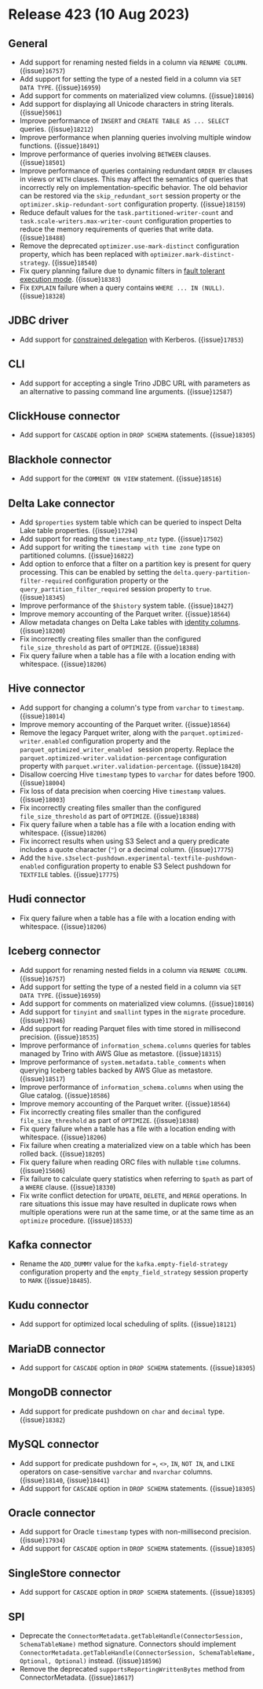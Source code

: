 # Release 423 (10 Aug 2023)

## General

* Add support for renaming nested fields in a column via `RENAME COLUMN`. ({issue}`16757`)
* Add support for setting the type of a nested field in a column via `SET DATA TYPE`. ({issue}`16959`)
* Add support for comments on materialized view columns. ({issue}`18016`)
* Add support for displaying all Unicode characters in string literals. ({issue}`5061`)
* Improve performance of `INSERT` and `CREATE TABLE AS ... SELECT` queries. ({issue}`18212`)
* Improve performance when planning queries involving multiple window functions. ({issue}`18491`)
* Improve performance of queries involving `BETWEEN` clauses. ({issue}`18501`)
* Improve performance of queries containing redundant `ORDER BY` clauses in
  views or `WITH` clauses. This may affect the semantics of queries that
  incorrectly rely on implementation-specific behavior. The old behavior can be
  restored via the `skip_redundant_sort` session property or the
  `optimizer.skip-redundant-sort` configuration property. ({issue}`18159`)
* Reduce default values for the `task.partitioned-writer-count` and
  `task.scale-writers.max-writer-count` configuration properties to reduce the
  memory requirements of queries that write data. ({issue}`18488`)
* Remove the deprecated `optimizer.use-mark-distinct` configuration property,
  which has been replaced with `optimizer.mark-distinct-strategy`. ({issue}`18540`)
* Fix query planning failure due to dynamic filters in
  [fault tolerant execution mode](/admin/fault-tolerant-execution). ({issue}`18383`)
* Fix `EXPLAIN` failure when a query contains `WHERE ... IN (NULL)`. ({issue}`18328`)

## JDBC driver

* Add support for
  [constrained delegation](https://web.mit.edu/kerberos/krb5-latest/doc/appdev/gssapi.html#constrained-delegation-s4u)
  with Kerberos. ({issue}`17853`)

## CLI

* Add support for accepting a single Trino JDBC URL with parameters as an
  alternative to passing command line arguments. ({issue}`12587`)

## ClickHouse connector

* Add support for `CASCADE` option in `DROP SCHEMA` statements. ({issue}`18305`)

## Blackhole connector

* Add support for the `COMMENT ON VIEW` statement. ({issue}`18516`)

## Delta Lake connector

* Add `$properties` system table which can be queried to inspect Delta Lake
  table properties. ({issue}`17294`)
* Add support for reading the `timestamp_ntz` type. ({issue}`17502`)
* Add support for writing the `timestamp with time zone` type on partitioned
  columns. ({issue}`16822`)
* Add option to enforce that a filter on a partition key is present for
  query processing. This can be enabled by setting the
  ``delta.query-partition-filter-required`` configuration property or the
  ``query_partition_filter_required`` session property to ``true``.
  ({issue}`18345`)
* Improve performance of the `$history` system table. ({issue}`18427`)
* Improve memory accounting of the Parquet writer. ({issue}`18564`)
* Allow metadata changes on Delta Lake tables with
  [identity columns](https://github.com/delta-io/delta/blob/master/PROTOCOL.md#identity-columns). ({issue}`18200`)
* Fix incorrectly creating files smaller than the configured
  `file_size_threshold` as part of `OPTIMIZE`. ({issue}`18388`)
* Fix query failure when a table has a file with a location ending with
  whitespace. ({issue}`18206`)

## Hive connector

* Add support for changing a column's type from `varchar` to `timestamp`. ({issue}`18014`)
* Improve memory accounting of the Parquet writer. ({issue}`18564`)
* Remove the legacy Parquet writer, along with the
  `parquet.optimized-writer.enabled` configuration property and the
  `parquet_optimized_writer_enabled ` session property. Replace the
  `parquet.optimized-writer.validation-percentage` configuration property with
  `parquet.writer.validation-percentage`. ({issue}`18420`)
* Disallow coercing Hive `timestamp` types to `varchar` for dates before 1900. ({issue}`18004`)
* Fix loss of data precision when coercing Hive `timestamp` values. ({issue}`18003`)
* Fix incorrectly creating files smaller than the configured
  `file_size_threshold` as part of `OPTIMIZE`. ({issue}`18388`)
* Fix query failure when a table has a file with a location ending with
  whitespace. ({issue}`18206`)
* Fix incorrect results when using S3 Select and a query predicate includes a
  quote character (`"`) or a decimal column. ({issue}`17775`)
* Add the `hive.s3select-pushdown.experimental-textfile-pushdown-enabled`
  configuration property to enable S3 Select pushdown for `TEXTFILE` tables. ({issue}`17775`)

## Hudi connector

* Fix query failure when a table has a file with a location ending with
  whitespace. ({issue}`18206`)

## Iceberg connector

* Add support for renaming nested fields in a column via `RENAME COLUMN`. ({issue}`16757`)
* Add support for setting the type of a nested field in a column via
  `SET DATA TYPE`. ({issue}`16959`)
* Add support for comments on materialized view columns. ({issue}`18016`)
* Add support for `tinyint` and `smallint` types in the `migrate` procedure. ({issue}`17946`)
* Add support for reading Parquet files with time stored in millisecond precision. ({issue}`18535`)
* Improve performance of `information_schema.columns` queries for tables managed
  by Trino with AWS Glue as metastore. ({issue}`18315`)
* Improve performance of `system.metadata.table_comments` when querying Iceberg
  tables backed by AWS Glue as metastore.  ({issue}`18517`)
* Improve performance of `information_schema.columns` when using the Glue
  catalog. ({issue}`18586`)
* Improve memory accounting of the Parquet writer. ({issue}`18564`)
* Fix incorrectly creating files smaller than the configured
  `file_size_threshold` as part of `OPTIMIZE`. ({issue}`18388`)
* Fix query failure when a table has a file with a location ending with
  whitespace. ({issue}`18206`)
* Fix failure when creating a materialized view on a table which has been
  rolled back. ({issue}`18205`)
* Fix query failure when reading ORC files with nullable `time` columns. ({issue}`15606`)
* Fix failure to calculate query statistics when referring to `$path` as part of
  a `WHERE` clause. ({issue}`18330`)
* Fix write conflict detection for `UPDATE`, `DELETE`, and `MERGE` operations.
  In rare situations this issue may have resulted in duplicate rows when
  multiple operations were run at the same time, or at the same time as an
  `optimize` procedure. ({issue}`18533`)

## Kafka connector

* Rename the `ADD_DUMMY` value for the `kafka.empty-field-strategy`
  configuration property and the `empty_field_strategy` session property to
  `MARK` ({issue}`18485`).

## Kudu connector

* Add support for optimized local scheduling of splits. ({issue}`18121`)

## MariaDB connector

* Add support for `CASCADE` option in `DROP SCHEMA` statements. ({issue}`18305`)

## MongoDB connector

* Add support for predicate pushdown on `char` and `decimal` type. ({issue}`18382`)

## MySQL connector

* Add support for predicate pushdown for `=`, `<>`, `IN`, `NOT IN`, and `LIKE`
  operators on case-sensitive `varchar` and `nvarchar` columns. ({issue}`18140`, {issue}`18441`)
* Add support for `CASCADE` option in `DROP SCHEMA` statements. ({issue}`18305`)

## Oracle connector

* Add support for Oracle `timestamp` types with non-millisecond precision. ({issue}`17934`)
* Add support for `CASCADE` option in `DROP SCHEMA` statements. ({issue}`18305`)

## SingleStore connector

* Add support for `CASCADE` option in `DROP SCHEMA` statements. ({issue}`18305`)

## SPI

* Deprecate the `ConnectorMetadata.getTableHandle(ConnectorSession, SchemaTableName)`
  method signature. Connectors should implement
  `ConnectorMetadata.getTableHandle(ConnectorSession, SchemaTableName, Optional, Optional)`
  instead. ({issue}`18596`)
* Remove the deprecated `supportsReportingWrittenBytes` method from
  ConnectorMetadata. ({issue}`18617`)

